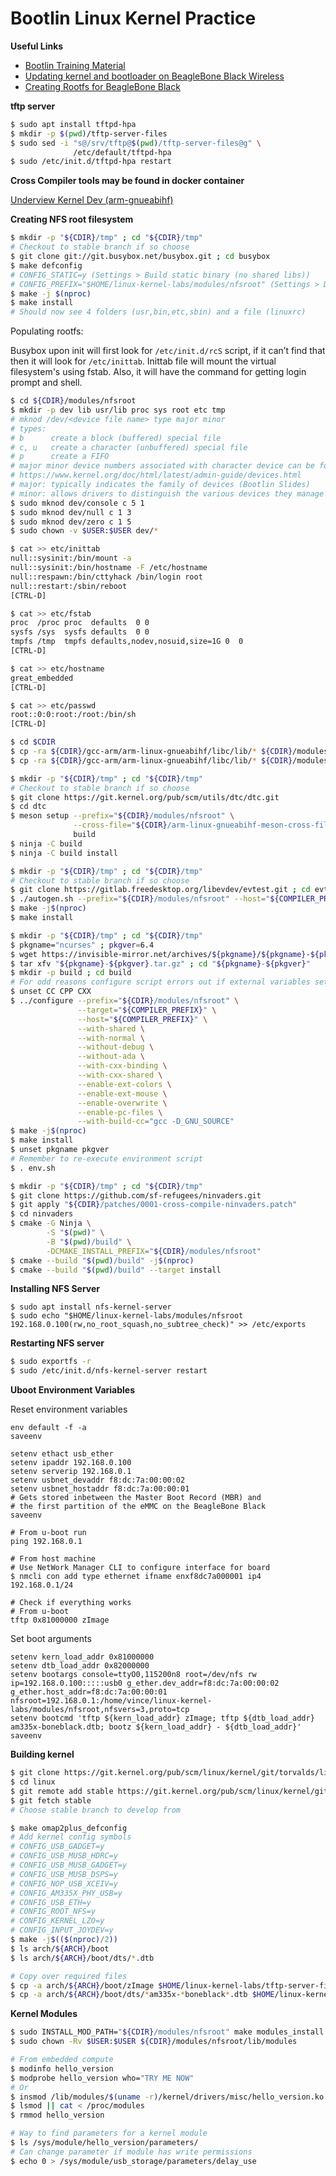 # Bootlin Linux Kernel Practice

**Useful Links**

- [Bootlin Training Material](https://github.com/bootlin/training-materials)
- [Updating kernel and bootloader on BeagleBone Black Wireless](https://krinkinmu.github.io/2020/07/05/beaglebone-software-update.html)
- [Creating Rootfs for BeagleBone Black](https://embedjournal.com/custom-rfs-beaglebone-black/)

**tftp server**

```sh
$ sudo apt install tftpd-hpa
$ mkdir -p $(pwd)/tftp-server-files
$ sudo sed -i "s@/srv/tftp@$(pwd)/tftp-server-files@g" \
              /etc/default/tftpd-hpa
$ sudo /etc/init.d/tftpd-hpa restart
```

**Cross Compiler tools may be found in docker container**

[Underview Kernel Dev (arm-gnueabihf)](https://github.com/under-view/docker-builds/blob/master/containers/kern-devel/arm-gnueabihf/Dockerfile)

**Creating NFS root filesystem**

```sh
$ mkdir -p "${CDIR}/tmp" ; cd "${CDIR}/tmp"
# Checkout to stable branch if so choose
$ git clone git://git.busybox.net/busybox.git ; cd busybox
$ make defconfig
# CONFIG_STATIC=y (Settings > Build static binary (no shared libs))
# CONFIG_PREFIX="$HOME/linux-kernel-labs/modules/nfsroot" (Settings > Destination path for 'make install')
$ make -j $(nproc)
$ make install
# Should now see 4 folders (usr,bin,etc,sbin) and a file (linuxrc)
```

Populating rootfs:

Busybox upon init will first look for `/etc/init.d/rcS` script, if it can’t find that then
it will look for `/etc/inittab`. Inittab file will mount the virtual filesystem's using
fstab. Also, it will have the command for getting login prompt and shell.

```sh
$ cd ${CDIR}/modules/nfsroot
$ mkdir -p dev lib usr/lib proc sys root etc tmp
# mknod /dev/<device file name> type major minor
# types:
# b      create a block (buffered) special file
# c, u   create a character (unbuffered) special file
# p      create a FIFO
# major minor device numbers associated with character device can be found here
# https://www.kernel.org/doc/html/latest/admin-guide/devices.html
# major: typically indicates the family of devices (Bootlin Slides)
# minor: allows drivers to distinguish the various devices they manage (Bootlin Slides)
$ sudo mknod dev/console c 5 1
$ sudo mknod dev/null c 1 3
$ sudo mknod dev/zero c 1 5
$ sudo chown -v $USER:$USER dev/*

$ cat >> etc/inittab
null::sysinit:/bin/mount -a
null::sysinit:/bin/hostname -F /etc/hostname
null::respawn:/bin/cttyhack /bin/login root
null::restart:/sbin/reboot
[CTRL-D]

$ cat >> etc/fstab
proc  /proc proc  defaults  0 0
sysfs /sys  sysfs defaults  0 0
tmpfs /tmp  tmpfs defaults,nodev,nosuid,size=1G 0  0
[CTRL-D]

$ cat >> etc/hostname
great_embedded
[CTRL-D]

$ cat >> etc/passwd
root::0:0:root:/root:/bin/sh
[CTRL-D]

$ cd $CDIR
$ cp -ra ${CDIR}/gcc-arm/arm-linux-gnueabihf/libc/lib/* ${CDIR}/modules/nfsroot/lib
$ cp -ra ${CDIR}/gcc-arm/arm-linux-gnueabihf/libc/lib/* ${CDIR}/modules/nfsroot/usr/lib/
```

```sh
$ mkdir -p "${CDIR}/tmp" ; cd "${CDIR}/tmp"
# Checkout to stable branch if so choose
$ git clone https://git.kernel.org/pub/scm/utils/dtc/dtc.git
$ cd dtc
$ meson setup --prefix="${CDIR}/modules/nfsroot" \
              --cross-file="${CDIR}/arm-linux-gnueabihf-meson-cross-file.txt" \
              build
$ ninja -C build
$ ninja -C build install
```

```sh
$ mkdir -p "${CDIR}/tmp" ; cd "${CDIR}/tmp"
# Checkout to stable branch if so choose
$ git clone https://gitlab.freedesktop.org/libevdev/evtest.git ; cd evtest
$ ./autogen.sh --prefix="${CDIR}/modules/nfsroot" --host="${COMPILER_PREFIX}"
$ make -j$(nproc)
$ make install
```

```sh
$ mkdir -p "${CDIR}/tmp" ; cd "${CDIR}/tmp"
$ pkgname="ncurses" ; pkgver=6.4
$ wget https://invisible-mirror.net/archives/${pkgname}/${pkgname}-${pkgver}.tar.gz{,.asc}
$ tar xfv "${pkgname}-${pkgver}.tar.gz" ; cd "${pkgname}-${pkgver}"
$ mkdir -p build ; cd build
# For odd reasons configure script errors out if external variables set
$ unset CC CPP CXX
$ ../configure --prefix="${CDIR}/modules/nfsroot" \
               --target="${COMPILER_PREFIX}" \
               --host="${COMPILER_PREFIX}" \
               --with-shared \
               --with-normal \
               --without-debug \
               --without-ada \
               --with-cxx-binding \
               --with-cxx-shared \
               --enable-ext-colors \
               --enable-ext-mouse \
               --enable-overwrite \
               --enable-pc-files \
               --with-build-cc="gcc -D_GNU_SOURCE"
$ make -j$(nproc)
$ make install
$ unset pkgname pkgver
# Remember to re-execute environment script
$ . env.sh
```

```sh
$ mkdir -p "${CDIR}/tmp" ; cd "${CDIR}/tmp"
$ git clone https://github.com/sf-refugees/ninvaders.git
$ git apply "${CDIR}/patches/0001-cross-compile-ninvaders.patch"
$ cd ninvaders
$ cmake -G Ninja \
        -S "$(pwd)" \
        -B "$(pwd)/build" \
        -DCMAKE_INSTALL_PREFIX="${CDIR}/modules/nfsroot"
$ cmake --build "$(pwd)/build" -j$(nproc)
$ cmake --build "$(pwd)/build" --target install
```

**Installing NFS Server**
```
$ sudo apt install nfs-kernel-server
$ sudo echo "$HOME/linux-kernel-labs/modules/nfsroot 192.168.0.100(rw,no_root_squash,no_subtree_check)" >> /etc/exports
```

**Restarting NFS server**
```sh
$ sudo exportfs -r
$ sudo /etc/init.d/nfs-kernel-server restart
```

**Uboot Environment Variables**

Reset environment variables
```
env default -f -a
saveenv
```

```
setenv ethact usb_ether
setenv ipaddr 192.168.0.100
setenv serverip 192.168.0.1
setenv usbnet_devaddr f8:dc:7a:00:00:02
setenv usbnet_hostaddr f8:dc:7a:00:00:01
# Gets stored inbetween the Master Boot Record (MBR) and
# the first partition of the eMMC on the BeagleBone Black
saveenv
```

```
# From u-boot run
ping 192.168.0.1

# From host machine
# Use NetWork Manager CLI to configure interface for board
$ nmcli con add type ethernet ifname enxf8dc7a000001 ip4 192.168.0.1/24

# Check if everything works
# From u-boot
tftp 0x81000000 zImage
```

Set boot arguments
```
setenv kern_load_addr 0x81000000
setenv dtb_load_addr 0x82000000
setenv bootargs console=ttyO0,115200n8 root=/dev/nfs rw ip=192.168.0.100:::::usb0 g_ether.dev_addr=f8:dc:7a:00:00:02 g_ether.host_addr=f8:dc:7a:00:00:01 nfsroot=192.168.0.1:/home/vince/linux-kernel-labs/modules/nfsroot,nfsvers=3,proto=tcp
setenv bootcmd 'tftp ${kern_load_addr} zImage; tftp ${dtb_load_addr} am335x-boneblack.dtb; bootz ${kern_load_addr} - ${dtb_load_addr}'
saveenv
```

**Building kernel**
```sh
$ git clone https://git.kernel.org/pub/scm/linux/kernel/git/torvalds/linux
$ cd linux
$ git remote add stable https://git.kernel.org/pub/scm/linux/kernel/git/stable/linux-stable
$ git fetch stable
# Choose stable branch to develop from

$ make omap2plus_defconfig
# Add kernel config symbols
# CONFIG_USB_GADGET=y
# CONFIG_USB_MUSB_HDRC=y
# CONFIG_USB_MUSB_GADGET=y
# CONFIG_USB_MUSB_DSPS=y
# CONFIG_NOP_USB_XCEIV=y
# CONFIG_AM335X_PHY_USB=y
# CONFIG_USB_ETH=y
# CONFIG_ROOT_NFS=y
# CONFIG_KERNEL_LZO=y
# CONFIG_INPUT_JOYDEV=y
$ make -j$(($(nproc)/2))
$ ls arch/${ARCH}/boot
$ ls arch/${ARCH}/boot/dts/*.dtb

# Copy over required files
$ cp -a arch/${ARCH}/boot/zImage $HOME/linux-kernel-labs/tftp-server-files
$ cp -a arch/${ARCH}/boot/dts/*am335x-*boneblack*.dtb $HOME/linux-kernel-labs/tftp-server-files
```

**Kernel Modules**
```sh
$ sudo INSTALL_MOD_PATH="${CDIR}/modules/nfsroot" make modules_install
$ sudo chown -Rv $USER:$USER ${CDIR}/modules/nfsroot/lib/modules

# From embedded compute
$ modinfo hello_version
$ modprobe hello_version who="TRY ME NOW"
# Or
$ insmod /lib/modules/$(uname -r)/kernel/drivers/misc/hello_version.ko who="TRY ME NOW"
$ lsmod || cat < /proc/modules
$ rmmod hello_version

# Way to find parameters for a kernel module
$ ls /sys/module/hello_version/parameters/
# Can change parameter if module has write permissions
$ echo 0 > /sys/module/usb_storage/parameters/delay_use
```
